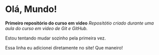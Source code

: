 # **Olá, Mundo!**
 **Primeiro repositório do curso em video**
*Repositótio criado durante uma aula do curso em video de Git e GitHub.*

Estou tentando mudar sozinho pela primeira vez.

Essa linha eu adicionei diretamente no site! Que maneiro!
